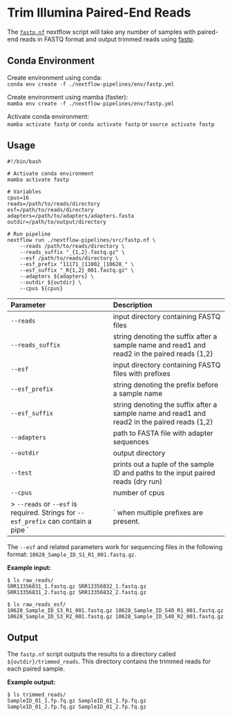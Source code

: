 # Trim Illumina Paired-End Reads

The [`fastp.nf`](https://github.com/Tom-Jenkins/nextflow-pipelines/blob/main/src/fastp.nf) nextflow script will take any number of samples with paired-end reads in FASTQ format and output trimmed reads using [fastp](https://github.com/OpenGene/fastp). 

## Conda Environment

Create environment using conda:   
`conda env create -f ./nextflow-pipelines/env/fastp.yml`  

Create environment using mamba (faster):  
`mamba env create -f ./nextflow-pipelines/env/fastp.yml`

Activate conda environment:  
`mamba activate fastp` or `conda activate fastp` or `source activate fastp`

## Usage
```
#!/bin/bash

# Activate conda environment
mamba activate fastp

# Variables
cpus=16
reads=/path/to/reads/directory
esf=/path/to/reads/directory
adapters=/path/to/adapters/adapters.fasta
outdir=/path/to/output/directory

# Run pipeline
nextflow run ./nextflow-pipelines/src/fastp.nf \
    --reads /path/to/reads/directory \
    --reads_suffix "_{1,2}.fastq.gz" \
    --esf /path/to/reads/directory \
    --esf_prefix "11171_|11002_|10628_" \
    --esf_suffix "_R{1,2}_001.fastq.gz" \
    --adapters ${adapters} \
    --outdir ${outdir} \
    --cpus ${cpus}
```

| Parameter | Description
| :- | :-
| `--reads` | input directory containing FASTQ files
| `--reads_suffix` | string denoting the suffix after a sample name and read1 and read2 in the paired reads {1,2}
| `--esf` | input directory containing FASTQ files with prefixes
| `--esf_prefix` | string denoting the prefix before a sample name
| `--esf_suffix` | string denoting the suffix after a sample name and read1 and read2 in the paired reads {1,2}
| `--adapters` | path to FASTA file with adapter sequences
| `--outdir` | output directory
| `--test` | prints out a tuple of the sample ID and paths to the input paired reads (dry run)
| `--cpus` | number of cpus
> `--reads` or `--esf` is required. Strings for `--esf_prefix` can contain a pipe `|` when multiple prefixes are present.

The `--esf` and related parameters work for sequencing files in the following format: `10628_Sample_ID_S1_R1_001.fastq.gz`.

**Example input:**  
```
$ ls raw_reads/
SRR13356831_1.fastq.gz SRR13356832_1.fastq.gz
SRR13356831_2.fastq.gz SRR13356832_2.fastq.gz
```
```
$ ls raw_reads_esf/
10628_Sample_ID_S3_R1_001.fastq.gz 10628_Sample_ID_S40_R1_001.fastq.gz
10628_Sample_ID_S3_R2_001.fastq.gz 10628_Sample_ID_S40_R2_001.fastq.gz
```

## Output

The `fastp.nf` script outputs the results to a directory called `${outdir}/trimmed_reads`. This directory contains the trimmed reads for each paired sample.

**Example output:**  
```
$ ls trimmed_reads/
SampleID_01_1.fp.fq.gz SampleID_01_1.fp.fq.gz
SampleID_01_2.fp.fq.gz SampleID_01_2.fp.fq.gz
```
